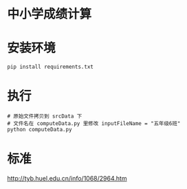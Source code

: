 

# 中小学成绩计算

# 安装环境
```
pip install requirements.txt
```

# 执行
```
# 原始文件拷贝到 srcData 下
# 文件名在 computeData.py 里修改 inputFileName = "五年级6班"
python computeData.py
```

# 标准
http://tyb.huel.edu.cn/info/1068/2964.htm